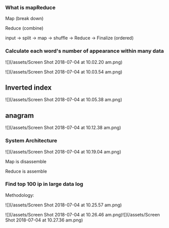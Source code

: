 ### What is mapReduce

Map \(break down\)

Reduce \(combine\)

input -&gt; split -&gt; map -&gt; shuffle -&gt; Reduce -&gt; Finalize \(ordered\)

### Calculate each word's number of appearance within many data

![](/assets/Screen Shot 2018-07-04 at 10.02.20 am.png)

![](/assets/Screen Shot 2018-07-04 at 10.03.54 am.png)

## Inverted index

![](/assets/Screen Shot 2018-07-04 at 10.05.38 am.png)

## anagram

![](/assets/Screen Shot 2018-07-04 at 10.12.38 am.png)

### System Architecture

![](/assets/Screen Shot 2018-07-04 at 10.19.04 am.png)

Map is disassemble

Reduce is assemble

### Find top 100 ip in large data log

Methodology:

![](/assets/Screen Shot 2018-07-04 at 10.25.57 am.png)

![](/assets/Screen Shot 2018-07-04 at 10.26.46 am.png)![](/assets/Screen Shot 2018-07-04 at 10.27.36 am.png)



